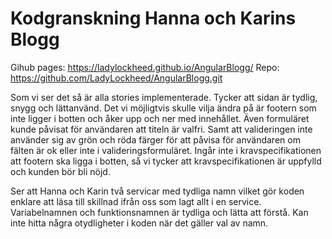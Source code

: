 # Kodgranskning Hanna och Karins Blogg

Gihub pages:
https://ladylockheed.github.io/AngularBlogg/
Repo:
https://github.com/LadyLockheed/AngularBlogg.git

Som vi ser det så är alla stories implementerade.
Tycker att sidan är tydlig, snygg och lättanvänd.
Det vi möjligtvis skulle vilja ändra på är footern som
inte ligger i botten och åker upp och ner med innehållet.
Även formuläret kunde påvisat för användaren att titeln är valfri.
Samt att valideringen inte använder sig av grön och röda färger för att 
påvisa för användaren om fälten är ok eller inte i valideringsformuläret.
Ingår inte i kravspecifikationen att footern ska ligga
i botten, så vi tycker att kravspecifikationen är uppfylld
och kunden bör bli nöjd.

Ser att Hanna och Karin två servicar med tydliga namn vilket gör koden
enklare att läsa till skillnad ifrån oss som lagt allt i en service.
Variabelnamnen och funktionsnamnen är tydliga och lätta att förstå.
Kan inte hitta några otydligheter i koden när det gäller val av namn.

